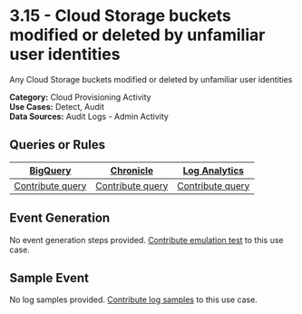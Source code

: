 # 3.15 - Cloud Storage buckets modified or deleted by unfamiliar user identities
Any Cloud Storage buckets modified or deleted by unfamiliar user identities


**Category:** Cloud Provisioning Activity
</br>
**Use Cases:** Detect, Audit
</br>
**Data Sources:** Audit Logs - Admin Activity
</br>



## Queries or Rules
[BigQuery](https://cloud.google.com/bigquery/) | [Chronicle](https://chronicle.security/) | [Log Analytics](https://cloud.google.com/logging/docs/log-analytics)
--- | --- | ---
[Contribute query](../../CONTRIBUTING.md) | [Contribute query](../../CONTRIBUTING.md) | [Contribute query](../../CONTRIBUTING.md)

## Event Generation
No event generation steps provided. [Contribute emulation test](../../CONTRIBUTING.md) to this use case.

## Sample Event
No log samples provided. [Contribute log samples](../../CONTRIBUTING.md) to this use case.

